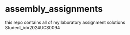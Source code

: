 # assembly_assignments
this repo contains all of my laboratory assignment solutions
Student_id=2024UCS0094

